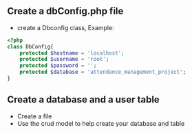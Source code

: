 ## Create a dbConfig.php file

- create a Dbconfig class, Example:

```php
<?php
class DbConfig{
    protected $hostname = 'localhost';
    protected $username = 'root';
    protected $password = '';
    protected $database = 'attendance_management_project';
}
```

## Create a database and a user table

- Create a file
- Use the crud model to help create your database and table